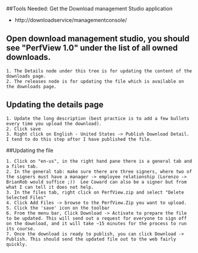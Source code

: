 ##Tools Needed: Get the Download management Studio application 

  * http://downloadservice/managementconsole/

## Open download management studio, you should see "PerfView 1.0" under the list of all owned downloads.
    1. The Details node under this tree is for updating the content of the downloads page.
    2. The releases node is for updating the file which is available on the downloads page.


## Updating the details page 

    1. Update the long description (best practice is to add a few bullets every time you upload the download).
    2. Click save
    3. Right click on English - United States -> Publish Download Detail.  I tend to do this step after I have published the file.

##Updating the file 

    1. Click on "en-us", in the right hand pane there is a general tab and a files tab.
    2. In the general tab: make sure there are three signers, where two of the signers must have a manager -> employee relationship (Lorenzo -> BrianRob would suffice ;))  Lee Coward can also be a signer but from what I can tell it does not help. 
    3. In the files tab, right click on PerfView.zip and select "Delete Selected Files"
    4. Click Add Files -> browse to the PerfView.Zip you want to upload.
    5. Click the 'save' icon on the toolbar
    6. From the menu bar, Click Download -> Activate to prepare the file to be updated. This will send out a request for everyone to sign off on the download, and it will take ~15 minutes for the process to run its course.
    7. Once the download is ready to publish, you can click Download -> Publish. This should send the updated file out to the web fairly quickly.
